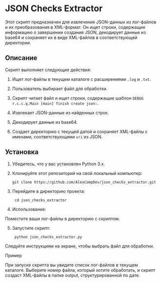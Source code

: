 # JSON Checks Extractor


Этот скрипт предназначен для извлечения JSON-данных из лог-файлов и их преобразования в XML-формат. Он ищет строки, содержащие информацию о завершении создания JSON, декодирует данные из base64 и сохраняет их в виде XML-файлов в соответствующей директории.


## Описание


Скрипт выполняет следующие действия:


1. Ищет лог-файлы в текущем каталоге с расширениями `.log` и `.txt`.

2. Пользователь выбирает файл для обработки.

3. Скрипт читает файл и ищет строки, содержащие шаблон `DEBUG r.c.c.q.Main [main] finish create json:`.

4. Извлекает JSON-данные из найденных строк.

5. Декодирует данные из base64.

6. Создает директорию с текущей датой и сохраняет XML-файлы с именами, соответствующими `uri` из JSON.


## Установка


1. Убедитесь, что у вас установлен Python 3.x.

2. Клонируйте этот репозиторий на свой локальный компьютер:

       git clone https://github.com/AlexCompDev/json_checks_extractor.git

3. Перейдите в директорию проекта:

        cd json_checks_extractor

4. Использование:

  Поместите ваши лог-файлы в директорию с скриптом.

5. Запустите скрипт:

        python json_checks_extractor.py

  Следуйте инструкциям на экране, чтобы выбрать файл для обработки.

Пример

При запуске скрипта вы увидите список лог-файлов в текущем каталоге. Выберите номер файла, который хотите обработать, и скрипт создаст XML-файлы в папке output, структурированной по дате.
